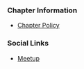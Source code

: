### Chapter Information
* [Chapter Policy](https://owasp.org/www-policy/operational/chapters)

### Social Links
* [Meetup](www.meetup.com/owasp-madison)

